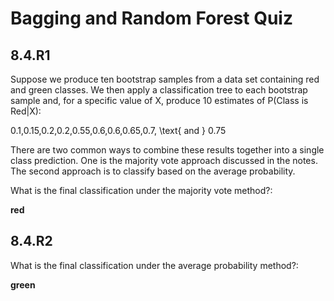# Bagging and Random Forest Quiz

## 8.4.R1

Suppose we produce ten bootstrap samples from a data set containing red and green classes. We then apply a classification tree to each bootstrap sample and, for a specific value of X, produce 10 estimates of P(Class is Red|X):

0.1,0.15,0.2,0.2,0.55,0.6,0.6,0.65,0.7, \text{ and } 0.75

There are two common ways to combine these results together into a single class prediction. One is the majority vote approach discussed in the notes. The second approach is to classify based on the average probability.

What is the final classification under the majority vote method?:

**red**

## 8.4.R2

What is the final classification under the average probability method?:

**green**